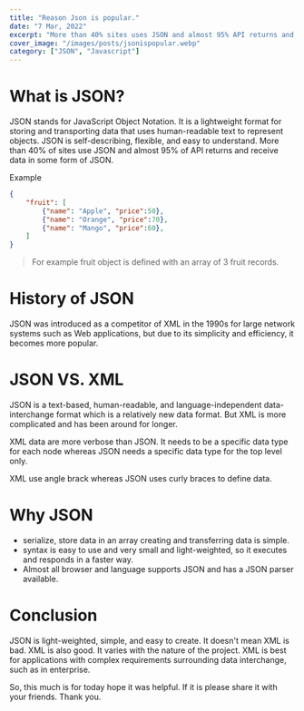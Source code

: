 ```yaml
---
title: "Reason Json is popular."
date: "7 Mar, 2022"
excerpt: "More than 40% sites uses JSON and almost 95% API returns and receive data in some form of JSON."
cover_image: "/images/posts/jsonispopular.webp"
category: ["JSON", "Javascript"]
---
```

# What is JSON?

JSON  stands for JavaScript Object Notation. It is a lightweight format for storing and transporting data that uses human-readable text to represent objects. 
JSON is self-describing, flexible, and easy to understand. More than 40% of sites use JSON and almost 95% of API returns and receive data in some form of JSON.

Example

```JSON
{
    "fruit": [
        {"name": "Apple", "price":50},
        {"name": "Orange", "price":70},
        {"name": "Mango", "price":60},
    ]
}
```

> For example fruit object is defined with an array of 3 fruit records.

# History of JSON

JSON was introduced as a competitor of XML in the 1990s for large network systems such as Web applications, but due to its simplicity and efficiency, it becomes more popular. 

# JSON VS. XML

JSON is a text-based, human-readable, and language-independent data-interchange format which is a relatively new data format. But XML is more complicated and has been around for longer.

XML data are more verbose than JSON. It needs to be a specific data type for each node whereas JSON needs a specific data type for the top level only.

XML use angle brack whereas JSON uses curly braces to define data.

# Why JSON

- serialize, store data in an array creating and transferring data is simple. 
- syntax is easy to use and very small and light-weighted, so it executes and responds in a faster way.
- Almost all browser and language supports JSON and has a JSON parser available.

# Conclusion
JSON is light-weighted, simple, and easy to create. It doesn't mean XML is bad. XML is also good. It varies with the nature of the project. XML is best for applications with complex requirements surrounding data interchange, such as in enterprise.

So, this much is for today hope it was helpful. If it is please share it with your friends. Thank you.
